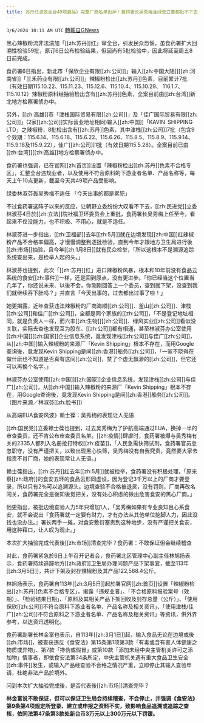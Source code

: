 ```yaml
---
title: 苏丹红波及全台49项食品》完整厂商名单出炉！食药署长吴秀梅连绿营立委都挺不下去
---
```

`3/6/2024 10:11 AM UTC` [轉載自GNews](https://gnews.org/articles/2370274)

黑心辣椒粉流非法湍加「[[zh:苏丹]]红」窜全台，引发民众恐慌，虽食药署扩大回溯性检验59批，原订6日公布检验结果，但因尚有5批检验中，因此将延至周五8日前完成。

食药署6日指出，新北市「保欣企业有限[[zh:公司]]」输入[[zh:中国大陆]][[zh:河南省]]「三禾药业有限[[zh:公司]]」辣椒粉检出[[zh:苏丹]]色素，目前累计7批（有效日期115.10.22、115.11.23、115.12.6、115.10.4、115.10.29、 116.1.7、115.10.12）辣椒粉原料经抽验检出含有[[zh:苏丹]]色素，全案目前由[[zh:台湾]]新北地方检察署侦办中。

另外，[[zh:高雄]]市「津栈国际贸易有限[[zh:公司]]」及「佳广国际贸易有限[[zh:公司]]」(2家[[zh:公司]]实际营业地址相同)输入[[zh:中国]]「KAVIN SHIPPING LTD」之辣椒粉，8批检出含有[[zh:苏丹]]色素，其中津栈[[zh:公司]]7批（包含9个效期：115.6.14、115.6.18、115.6.22、115.6.26、115.8.5、115.8.9、115.9.14、115.9.18及115.9.22），佳广[[zh:公司]]1批（有效日期115.5.28）。全案目前已由[[zh:台湾]][[zh:高雄]]地方检察署侦办中。

食药署也强调，已在官网[[zh:首页]]设置「辣椒粉检出[[zh:苏丹]]色素不合格专区」，汇整全台违规业者，以及使用不符合原料的下游业者名单、产品名称等，每天上午10点更新，截至今天共49项产品受影响。

绿委林淑芬轰吴秀梅不适任 「今天出事的都是累犯」

不过食药署这阵子以来的反应，让朝野立委纷纷大叹看不下去，[[zh:民进党]]立委林淑芬4日於[[zh:立法]]院社福卫环委员会上重批，食药署长吴秀梅上任至今，看起来不仅没能力，也不积极、不用心，就是不适任。

林淑芬进一步指出，[[zh:卫福部]]去年[[zh:5月]]就在边境发现[[zh:中国]]红辣椒粉产品不合格率偏高，才慢慢调整到逐批检验，直到今年才跟地方卫生局进行後[[zh:市场]]抽验，且今年[[zh:1月8日]]就有民众检举，「所以这根本不是溯源追踪系统查出来，是检举人起的头。」

林淑芬也提到，此次「[[zh:苏丹]]红」进口辣椒粉风暴，根本和10年前没有食品云系统的食安[[zh:事件]]一样，还是回到原点，没有更进步。「你已经当这个位置当几年了，你还说未来、以後不会，你刚刚回答上一个委员，查到就下架，没查到我们就继续吞下肚吗？」并直言「今天出事的，过去都出过事了啦！」

她更揭露，近年查获违法辣椒粉的厂商海顺[[zh:公司]]、釜山[[zh:公司]]、津栈[[zh:公司]]和佳广[[zh:公司]]，全都是同个家族的[[zh:公司]]，「不是登记地址相同，就是负责人一样，而六丰[[zh:生物]][[zh:公司]]、绿风实业[[zh:公司]]看似没关联，实际去查也发现互为股东、[[zh:公司]]都有相通，甚至林淑芬办公室使用[[zh:中国]][[zh:国家]]企业信息系统，竟发现津栈[[zh:公司]]与佳广[[zh:公司]]，从[[zh:中国]]输入辣椒粉的来源厂「Kevin Shipping」根本不存在，而用Google查询後，竟发现Kevin Shipping是间[[zh:香港]]船务[[zh:公司]]，「一家不晓得在做什麽也不知道是否真有这间[[zh:公司]]，禁了个虚无飘渺的[[zh:公司]]，但它还可以再换个名字。」

林淑芬办公室使用[[zh:中国]][[zh:国家]]企业信息系统，发现津栈[[zh:公司]]与佳广[[zh:公司]]，从[[zh:中国]]输入辣椒粉的来源厂「Kevin Shipping」根本不存在，用Google查询後，竟发现Kevin Shipping是间[[zh:香港]]船务[[zh:公司]]。（图片来源／林淑芬[[zh:脸书]]）

从高端EUA食安风波》赖士葆：吴秀梅的表现让人无语

[[zh:国民党]]立委赖士葆也提到，过去吴秀梅为了护航高端通过EUA，换掉一半的审查委员，还不肯公布审查委员名单。[[zh:疫情]]肆虐时，食药署被爆与吴秀梅有关的2335人都列入名册抢打特权[[zh:疫苗]]，「人民急需快筛试剂，食药署官员怠忽职守，没有严谨把关，以致出现黑心快筛，吴秀梅没有自我究责，竟然要大家去指责不肖厂商，她的表现常让人无语。」

赖士葆指出，[[zh:苏丹]]红去年[[zh:5月]]就被检举，食药署没有积极处理，「原来蔡[[zh:政府]]的食安五环的食品云形同虚设，因为登记3千万以上的厂商才要登录，所以只有2％可以追溯源头。边境查验不合格被退货，没有罚则，厂商再改名闯关，食药署完全是後知後觉把关，没有处心积虑的揪出危害食安的黑心厂商。」

他更指出，被批边境查验人力5年只增加1人，「吴秀梅如果有专业良知且心系食安，就不会说出『食药署就一定要有财力，才有办法从其他单位挖脚人力，因此没钱也没办法。』署长两手一摊，对食安敷衍塞责到这种地步，没有严谨把关食安，用这种藉口，让人叹为观止。」

本次扩大抽验完成代表後[[zh:市场]]清查完毕？食药署：不敢保证但会继续稽查

对此，食药署紧急於6日上午召开记者会，食药署北区管理中心副主任林旭扬表示，食药署持续追踪地方[[zh:政府]]卫生局办理问题产品下架事宜，截至113年[[zh:3月5日]]，共计下架及封存辣椒粉及其产品122,588.4公斤。

林旭扬表示，食药署自113年[[zh:3月5日]]起於署官网[[zh:首页]]设置「辣椒粉检出[[zh:苏丹]]色素不合格专区」，揭露「违规业者」、「不合格原料报验案号（效期）」、「检验结果日期」、「原料及其相关产品下架回收及封存总量（公斤）」、「使用保欣[[zh:公司]]不符合原料下游业者名单、产品名称及相关资讯」、「使用津栈/佳广[[zh:公司]]不符合原料之下游业者名单、产品名称及相关资讯」等资讯，供外界参考，以达资讯透明化。

食药署副署长林金富也表示，自113年[[zh:3月1日]]起，输入食品无论在边境或後[[zh:市场]]，被查获违反《食安法》第15条第1项第3款「有毒或含有害人体健康之物质或异物」、第7款「搀伪或假冒」或第10款「添加未经中央主管机关许可之添加物」情事者，即依食安法第34条所定，中央主管机关遇有重大食品卫生安全[[zh:事件]]发生，或输入产品经查验不合格之情况严重，立即停止其输入查验申请，杜绝非法产品於境外。

问到本次扩大抽验完成後，是否代表後[[zh:市场]]清查完毕？

**林金富说不敢保证，但可以保证卫生局会持续稽查，不会停止，并强调《食安法》第9条第4项规定所登录、建立或申报之资料不实，致影响食品追溯或追踪之查核，依同法第47条第3款处新台币3万元以上300万元以下罚锾。**
